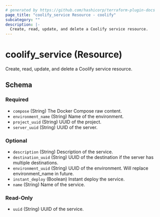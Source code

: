 ```yaml
---
# generated by https://github.com/hashicorp/terraform-plugin-docs
page_title: "coolify_service Resource - coolify"
subcategory: ""
description: |-
  Create, read, update, and delete a Coolify service resource.
---
```


# coolify_service (Resource)

Create, read, update, and delete a Coolify service resource.



<!-- schema generated by tfplugindocs -->
## Schema

### Required

- `compose` (String) The Docker Compose raw content.
- `environment_name` (String) Name of the environment.
- `project_uuid` (String) UUID of the project.
- `server_uuid` (String) UUID of the server.

### Optional

- `description` (String) Description of the service.
- `destination_uuid` (String) UUID of the destination if the server has multiple destinations.
- `environment_uuid` (String) UUID of the environment. Will replace environment_name in future.
- `instant_deploy` (Boolean) Instant deploy the service.
- `name` (String) Name of the service.

### Read-Only

- `uuid` (String) UUID of the service.
